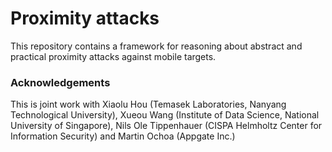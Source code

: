 # Proximity attacks

This repository contains a framework for reasoning about abstract and practical proximity attacks against mobile targets. 


### Acknowledgements
This is joint work with Xiaolu Hou (Temasek Laboratories, Nanyang Technological University), Xueou Wang (Institute of Data Science, National University of Singapore), Nils Ole Tippenhauer (CISPA Helmholtz Center for Information Security) and Martin Ochoa (Appgate Inc.)

